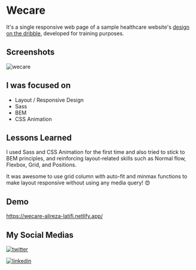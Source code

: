 # Wecare 
It's a single responsive web page of a sample healthcare website's [design on the dribble](https://dribbble.com/shots/16148550-Medical-Website-Landing-Page-Redesign/attachments/8003722?mode=media), developed for training purposes.

## Screenshots

![wecare](https://user-images.githubusercontent.com/92823582/176991103-cbcfff97-23cf-429b-a01a-1def419639ad.png)


## I was focused on 

- Layout / Responsive Design
- Sass
- BEM
- CSS Animation


## Lessons Learned

I used Sass and CSS Animation for the first time and also tried to stick to BEM principles, and reinforcing layout-related skills such as Normal flow, Flexbox, Grid, and Positions.

It was awesome to use grid column with auto-fit and minmax functions to make layout responsive without using any media query! 😍


## Demo
https://wecare-alireza-latifi.netlify.app/


## My Social Medias

[![twitter](https://img.shields.io/badge/twitter-1DA1F2?style=for-the-badge&logo=twitter&logoColor=white)](https://twitter.com/alir3za_latifi) 

[![linkedin](https://img.shields.io/badge/linkedin-0A66C2?style=for-the-badge&logo=linkedin&logoColor=white)](https://www.linkedin.com/in/aalirezalatifi/)

